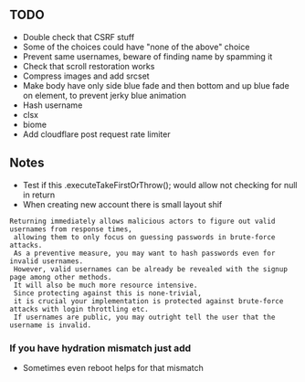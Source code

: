 ## TODO

- Double check that CSRF stuff
- Some of the choices could have "none of the above" choice
- Prevent same usernames, beware of finding name by spamming it
- Check that scroll restoration works
- Compress images and add srcset
- Make body have only side blue fade and then bottom and up blue fade on element, to prevent jerky blue animation
- Hash username
- clsx
- biome
- Add cloudflare post request rate limiter

## Notes

- Test if this .executeTakeFirstOrThrow(); would allow not checking for null in return
- When creating new account there is small layout shif

```
Returning immediately allows malicious actors to figure out valid usernames from response times,
 allowing them to only focus on guessing passwords in brute-force attacks.
 As a preventive measure, you may want to hash passwords even for invalid usernames.
 However, valid usernames can be already be revealed with the signup page among other methods.
 It will also be much more resource intensive.
 Since protecting against this is none-trivial,
 it is crucial your implementation is protected against brute-force attacks with login throttling etc.
 If usernames are public, you may outright tell the user that the username is invalid.
```

### If you have hydration mismatch just add <Suspense>

- Sometimes even reboot helps for that mismatch
